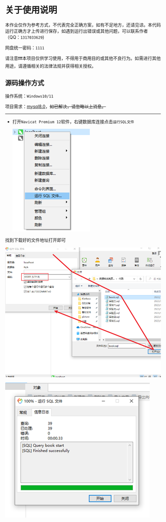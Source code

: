 # 关于使用说明
本作业仅作为参考方式，不代表完全正确方案，如有不足地方，还请见谅。本代码运行正确方才上传进行保存，如遇到运行出错误或其他问题，可以联系作者（QQ：`1317033629`)

网盘统一密码：`1111`

请注意❗❗❗本项目仅供学习使用，不得用于商用目的或其他不良行为。如需进行其他用途，请遵循相关的法律法规并获得相关授权。

## 源码操作方式

操作系统：`Windows10/11`

项目需求：[mysql8.0](https://mp.weixin.qq.com/s/gxFRMD2ZmP8EgknaoRCdAQ)，~~如已解决，请忽略以上消息。~~

------

- 打开`Navicat Premium 12`软件，右键数据库连接点击`运行SQL文件`

  ![image-20230924173903048](README.assets/image-20230924173903048.png)

找到下载好的文件地址打开即可

![image-20230924174123749](README.assets/image-20230924174123749.png)

![image-20230924174138595](README.assets/image-20230924174138595.png)

